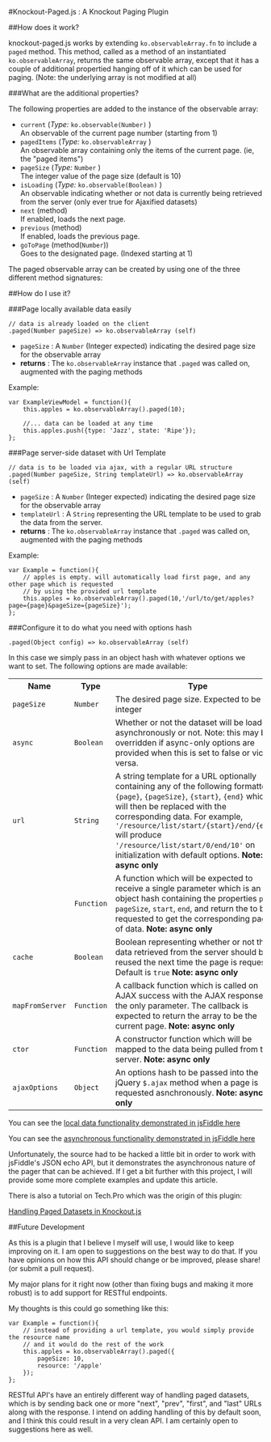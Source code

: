 
#Knockout-Paged.js : A Knockout Paging Plugin

##How does it work?

knockout-paged.js works by extending `ko.observableArray.fn` to include a `paged` method. This method, called as a method of an instantiated `ko.observableArray`, returns the same observable array, except that it has a couple of additional propertied hanging off of it which can be used for paging.  (Note: the underlying array is not modified at all)

###What are the additional properties?

The following properties are added to the instance of the observable array:

- `current` (*Type:* `ko.observable(Number)` ) <br/> An observable of the current page number (starting from 1)
- `pagedItems` (*Type:* `ko.observableArray` ) <br/> An observable array containing only the items of the current page. (ie, the "paged items")
- `pageSize` (*Type:* `Number` ) <br/> The integer value of the page size (default is 10)
- `isLoading` (*Type:* `ko.observable(Boolean)` ) <br/> An observable indicating whether or not data is currently being retrieved from the server (only ever true for Ajaxified datasets)
- `next` (method) <br/> If enabled, loads the next page.
- `previous` (method) <br/> If enabled, loads the previous page.
- `goToPage` (method(`Number`)) <br/> Goes to the designated page. (Indexed starting at 1)
<div></div>

The paged observable array can be created by using one of the three different method signatures:


##How do I use it?



###Page locally available data easily

    // data is already loaded on the client
    .paged(Number pageSize) => ko.observableArray (self)
    
- `pageSize` : A `Number` (Integer expected) indicating the desired page size for the observable array
- **returns** : The `ko.observableArray` instance that `.paged` was called on, augmented with the paging methods

Example:

    var ExampleViewModel = function(){
        this.apples = ko.observableArray().paged(10);
        
        //... data can be loaded at any time
        this.apples.push({type: 'Jazz', state: 'Ripe'});
    };
    

<div></div>
    
###Page server-side dataset with Url Template

    // data is to be loaded via ajax, with a regular URL structure
    .paged(Number pageSize, String templateUrl) => ko.observableArray (self)

- `pageSize` : A `Number` (Integer expected) indicating the desired page size for the observable array
- `templateUrl` : A `String` representing the URL template to be used to grab the data from the server.
- **returns** : The `ko.observableArray` instance that `.paged` was called on, augmented with the paging methods
    
Example:

    var Example = function(){
        // apples is empty. will automatically load first page, and any other page which is requested
        // by using the provided url template
        this.apples = ko.observableArray().paged(10,'/url/to/get/apples?page={page}&pageSize={pageSize}');
    };


<div></div>

###Configure it to do what you need with options hash
    
    .paged(Object config) => ko.observableArray (self)

In this case we simply pass in an object hash with whatever options we want to set.  The following options are made available:


<table class="table table-bordered">
    <tr>
        <th>Name</th>
        <th>Type</th>
        <th>Type</th>
    </tr>
    <tr>
        <td><code>pageSize</code></td>
        <td><code>Number</code></td>
        <td>The desired page size. Expected to be an integer</td>
    </tr>
    <tr>
        <td><code>async</code></td>
        <td><code>Boolean</code></td>
        <td>
            Whether or not the dataset will be loaded asynchronously or not.  
            Note: this may be overridden if async-only options are provided when this is set to 
            false or vice-versa.
        </td>
    </tr>
    <tr>
        <td><code>url</code></td>
        <td><code>String</code></td>
        <td>
            A string template for a URL optionally containing any of the following formatters: <code>{page}</code>, <code>{pageSize}</code>, <code>{start}</code>, <code>{end}</code> which will then be replaced with the corresponding data.  For example, <code>'/resource/list/start/{start}/end/{end}'</code> will produce <code>'/resource/list/start/0/end/10'</code> on initialization with default options. <b>Note: async only</b>
        </td>
    </tr>
    <tr>
        <td></td>
        <td><code>Function</code></td>
        <td>
            A function which will be expected to receive a single parameter which is an object hash containing the properties <code>page</code>, <code>pageSize</code>, <code>start</code>, <code>end</code>, and return the to be requested to get the corresponding page of data. <b>Note: async only</b>
        </td>
    </tr>
    <tr>
        <td><code>cache</code></td>
        <td><code>Boolean</code></td>
        <td>
Boolean representing whether or not the data retrieved from the server should be reused the next time the page is requested.  Default is <code>true</code> <b>Note: async only</b>
        </td>
    </tr>
    <tr>
        <td><code>mapFromServer</code></td>
        <td><code>Function</code></td>
        <td>
A callback function which is called on AJAX success with the AJAX response as the only parameter.  The callback is expected to return the array to be the current page. <b>Note: async only</b>
        </td>
    </tr>
    <tr>
        <td><code>ctor</code></td>
        <td><code>Function</code></td>
        <td>
            A constructor function which will be mapped to the data being pulled from the server. <b>Note: async only</b>
        </td>
    </tr>
    <tr>
        <td><code>ajaxOptions</code></td>
        <td><code>Object</code></td>
        <td>
An options hash to be passed into the jQuery <code>$.ajax</code> method when a page is requested asnchronously. <b>Note: async only</b>
        </td>
    </tr>
</table>

You can see the [local data functionality demonstrated in jsFiddle here](http://jsfiddle.net/lelandrichardson/npCB5/)


You can see the [asynchronous functionality demonstrated in jsFiddle here](http://jsfiddle.net/lelandrichardson/r9f2r/)

Unfortunately, the source had to be hacked a little bit in order to work with jsFiddle's JSON echo API, but it demonstrates the asynchronous nature of the pager that can be achieved.  If I get a bit further with this project, I will provide some more complete examples and update this article.


There is also a tutorial on Tech.Pro which was the origin of this plugin:

[Handling Paged Datasets in Knockout.js](http://tech.pro/tutorial/1235/handling-paged-datasets-in-knockoutjs "Handling Paged Datasets in Knockout.js")



##Future Development

As this is a plugin that I believe I myself will use, I would like to keep improving on it.  I am open to suggestions on the best way to do that.  If you have opinions on how this API should change or be improved, please share! (or submit a pull request).

My major plans for it right now (other than fixing bugs and making it more robust) is to add support for RESTful endpoints.

My thoughts is this could go something like this:

    var Example = function(){
        // instead of providing a url template, you would simply provide the resource name 
        // and it would do the rest of the work
        this.apples = ko.observableArray().paged({
            pageSize: 10,
            resource: '/apple'
        });
    };

RESTful API's have an entirely different way of handling paged datasets, which is by sending back one or more "next", "prev", "first", and "last" URLs along with the response.  I intend on adding handling of this by default soon, and I think this could result in a very clean API. I am certainly open to suggestions here as well.


  [1]: http://knockoutjs.com/
  [2]: http://jsfiddle.net/lelandrichardson/BnYMW/
  [3]: https://github.com/lelandrichardson/knockout-paged
  [4]: https://github.com/lelandrichardson/knockout-paged

